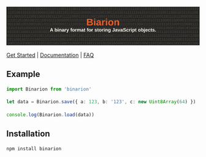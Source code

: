 <p align="center"> 
  <picture>
    <img src="./Assets/Visual/Banner.svg"></img>
  </picture>

  <br>

  <a href="./Documents/GetStarted.md">Get Started</a> | 
  <a href="./Documents/API.md">Documentation</a> | 
  <a href="./Documents/FAQ.md">FAQ</a>
</p>

## Example
```ts
import Binarion from 'binarion'

let data = Binarion.save({ a: 123, b: '123', c: new Uint8Array(64) })

console.log(Binarion.load(data))
```

## Installation
```bash
npm install binarion
```
